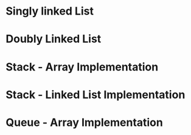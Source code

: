 # Singly linked List
# Doubly Linked List
# Stack - Array Implementation
# Stack - Linked List Implementation
# Queue - Array Implementation

